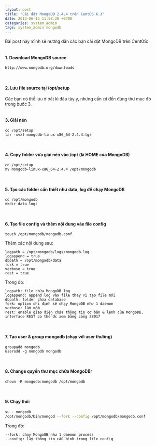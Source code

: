 ```yaml
---
layout: post
title: "Cài đặt MongoDB 2.4.4 trên CentOS 6.3"
date: 2013-06-13 11:58:20 +0700
categories: system_admin
tags: system_admin mongodb
---
```


Bài post này mình sẽ hướng dẫn các bạn cài đặt MongoDB trên CentOS:
<br><br>

#### 1. Download MongoDB source

```
http://www.mongodb.org/downloads
```
<br>

#### 2. Lưu file source tại /opt/setup
Các bạn có thể lưu ở bất kì đâu tùy ý, nhưng cần ```cd``` đến đúng thư mục đó trong bước 3.
<br><br>

#### 3. Giải nén

```
cd /opt/setup
tar -xvzf mongodb-linux-x86_64-2.4.4.tgz
```
<br>

#### 4. Copy folder vừa giải nén vào /opt (là HOME của MongoDB)

```
cd /opt/setup
mv mongodb-linux-x86_64-2.4.4 /opt/mongodb
```
<br>

#### 5. Tạo các folder cần thiết như data, log để chạy MongoDB

```
cd /opt/mongodb
mkdir data logs
```
<br>

#### 6. Tạo file config và thêm nội dung vào file config

```
touch /opt/mongodb/mongodb.conf
```

Thêm các nội dung sau:

```
logpath = /opt/mongodb/logs/mongodb.log
logappend = true
dbpath = /opt/mongodb/data
fork = true
verbose = true
rest = true
```

Trong đó: 

```
logpath: file chứa MongoDB log
logappend: append log vào file thay vì tạo file mới
dbpath: folder chứa database
fork: option chỉ định sẽ chạy MongoDB như 1 daemon
verbose: lắm mồm
rest: enable giao diện chứa thông tin cơ bản & lệnh của MongoDB, interface REST có thể đc xem bằng cổng 28017
```
<br>

#### 7. Tạo user & group mongodb (chạy với user thường)

```
groupadd mongodb
useradd -g mongodb mongodb
```
<br>

#### 8. Change quyền thư mục chứa MongoDB:

```
chown -R mongodb:mongodb /opt/mongodb
```
<br>

#### 9. Chạy thôi

```bash
su - mongodb
/opt/mongodb/bin/mongod --fork --config /opt/mongodb/mongodb.conf
```

Trong đó:

```
--fork: chạy MongoDB như 1 daemon process
--config: lấy thông tin cấu hình trong file config
```